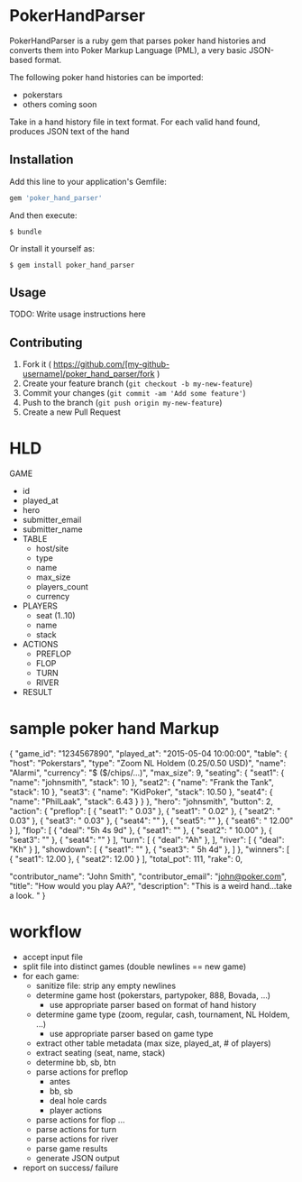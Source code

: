 # PokerHandParser

PokerHandParser is a ruby gem that parses poker hand histories and converts them into Poker Markup Language (PML), a very basic JSON-based format.

The following poker hand histories can be imported:
- pokerstars
- others coming soon

Take in a hand history file in text format.
For each valid hand found, produces JSON text of the hand


## Installation

Add this line to your application's Gemfile:

```ruby
gem 'poker_hand_parser'
```

And then execute:

    $ bundle

Or install it yourself as:

    $ gem install poker_hand_parser

## Usage

TODO: Write usage instructions here

## Contributing

1. Fork it ( https://github.com/[my-github-username]/poker_hand_parser/fork )
2. Create your feature branch (`git checkout -b my-new-feature`)
3. Commit your changes (`git commit -am 'Add some feature'`)
4. Push to the branch (`git push origin my-new-feature`)
5. Create a new Pull Request


# HLD
GAME
- id
- played_at
- hero
- submitter_email
- submitter_name
- TABLE
  - host/site
  - type
  - name
  - max_size
  - players_count
  - currency
- PLAYERS
  - seat (1..10)
  - name
  - stack
- ACTIONS
  - PREFLOP
  - FLOP
  - TURN
  - RIVER
- RESULT


# sample poker hand Markup

{
  "game_id": "1234567890",
  "played_at": "2015-05-04 10:00:00",
  "table": {
    "host": "Pokerstars",
    "type": "Zoom NL Holdem ($0.25/$0.50 USD)",
    "name": "Alarmi",
    "currency": "$ ($/chips/...)",
    "max_size": 9,
    "seating": {
      "seat1": {
        "name": "johnsmith",
        "stack": 10
      },
      "seat2": {
        "name": "Frank the Tank",
        "stack": 10
      },
      "seat3": {
        "name": "KidPoker",
        "stack": 10.50
      },
      "seat4": {
        "name": "PhilLaak",
        "stack": 6.43
      }
    }
  },
  "hero": "johnsmith",
  "button": 2,
  "action": {
    "preflop": [
      { "seat1": "<ante> 0.03" },
      { "seat1": "<sb> 0.02" },
      { "seat2": "<bb> 0.03" },
      { "seat3": "<call> 0.03" },
      { "seat4": "<fold>" },
      { "seat5": "<fold>" },
      { "seat6": "<bet> 12.00" }
    ],
    "flop": [
      { "deal": "5h 4s 9d" },
      { "seat1": "<check>" },
      { "seat2": "<bet> 10.00" },
      { "seat3": "<fold>" },
      { "seat4": "<fold>" }
    ],
    "turn": [
      { "deal": "Ah" },
    ],
    "river": [
      { "deal": "Kh" }
    ],
    "showdown": [
      { "seat1": "<mucks>" },
      { "seat3": "<show> 5h 4d" },
    ]
  },
  "winners": [
    { "seat1": 12.00 },
    { "seat2": 12.00 }
  ],
  "total_pot": 111,
  "rake": 0,

  "contributor_name": "John Smith",
  "contributor_email": "john@poker.com",
  "title": "How would you play AA?",
  "description": "This is a weird hand...take a look. <markdown>"
}


# workflow

- accept input file
- split file into distinct games (double newlines == new game)
- for each game:
  - sanitize file: strip any empty newlines
  - determine game host (pokerstars, partypoker, 888, Bovada, ...)
    - use appropriate parser based on format of hand history
  - determine game type (zoom, regular, cash, tournament, NL Holdem, ...)
    - use appropriate parser based on game type 
  - extract other table metadata (max size, played_at, # of players)
  - extract seating (seat, name, stack)
  - determine bb, sb, btn
  - parse actions for preflop
    - antes
    - bb, sb
    - deal hole cards
    - player actions
  - parse actions for flop
    ...
  - parse actions for turn
  - parse actions for river
  - parse game results
  - generate JSON output
- report on success/ failure